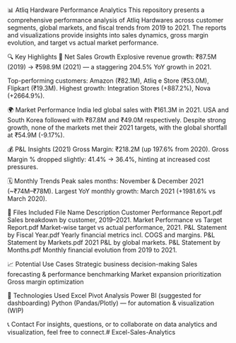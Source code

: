 📊 Atliq Hardware Performance Analytics
This repository presents a comprehensive performance analysis of Atliq Hardwares across customer segments, global markets, and fiscal trends from 2019 to 2021. The reports and visualizations provide insights into sales dynamics, gross margin evolution, and target vs actual market performance.

🔍 Key Highlights
🚀 Net Sales Growth
Explosive revenue growth: ₹87.5M (2019) → ₹598.9M (2021) — a staggering 204.5% YoY growth in 2021.

Top-performing customers:
Amazon (₹82.1M), Atliq e Store (₹53.0M), Flipkart (₹19.3M).
Highest growth: Integration Stores (+887.2%), Nova (+2664.9%).

🌍 Market Performance
India led global sales with ₹161.3M in 2021.
USA and South Korea followed with ₹87.8M and ₹49.0M respectively.
Despite strong growth, none of the markets met their 2021 targets, with the global shortfall at ₹54.9M (-9.17%).

💰 P&L Insights (2021)
Gross Margin: ₹218.2M (up 197.6% from 2020).
Gross Margin % dropped slightly: 41.4% → 36.4%, hinting at increased cost pressures.

🗓️ Monthly Trends
Peak sales months: November & December 2021 (~₹74M–₹78M).
Largest YoY monthly growth: March 2021 (+1981.6% vs March 2020).

📂 Files Included
File Name	Description
Customer Performance Report.pdf	Sales breakdown by customer, 2019–2021.
Market Performance vs Target Report.pdf	Market-wise target vs actual performance, 2021.
P&L Statement by Fiscal Year.pdf	Yearly financial metrics incl. COGS and margins.
P&L Statement by Markets.pdf	2021 P&L by global markets.
P&L Statement by Months.pdf	Monthly financial evolution from 2019 to 2021.

📈 Potential Use Cases
Strategic business decision-making
Sales forecasting & performance benchmarking
Market expansion prioritization
Gross margin optimization

🧠 Technologies Used
Excel Pivot Analysis
Power BI (suggested for dashboarding)
Python (Pandas/Plotly) — for automation & visualization (WIP)

📞 Contact
For insights, questions, or to collaborate on data analytics and visualization, feel free to connect.# Excel-Sales-Analytics

